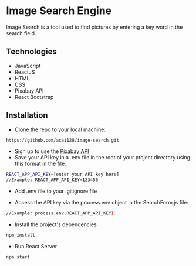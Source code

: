 # Image Search Engine 

Image Search is a tool used to find pictures by entering a key word in the search field.

## Technologies 
* JavaScript 
* ReactJS
* HTML
* CSS 
* Pixabay API 
* React Bootstrap

## Installation

* Clone the repo to your local machine: 
```bash
https://github.com/acai128/image-search.git
```
* Sign up to use the [Pixabay API](https://pixabay.com/service/about/api/)
* Save your API key in a .env file in the root of your project directory using this format in the file: 

```bash
REACT_APP_API_KEY=[enter your API key here]
//Example: REACT_APP_API_KEY=123456
```
* Add .env file to your .gitignore file 

* Access the API key via the process.env object in the SearchForm.js file: 

```bash
//Example: process.env.REACT_APP_API_KEY)
```
* Install the project's dependencies 

```bash
npm install 
```
* Run React Server 

```bash
npm start 
```

